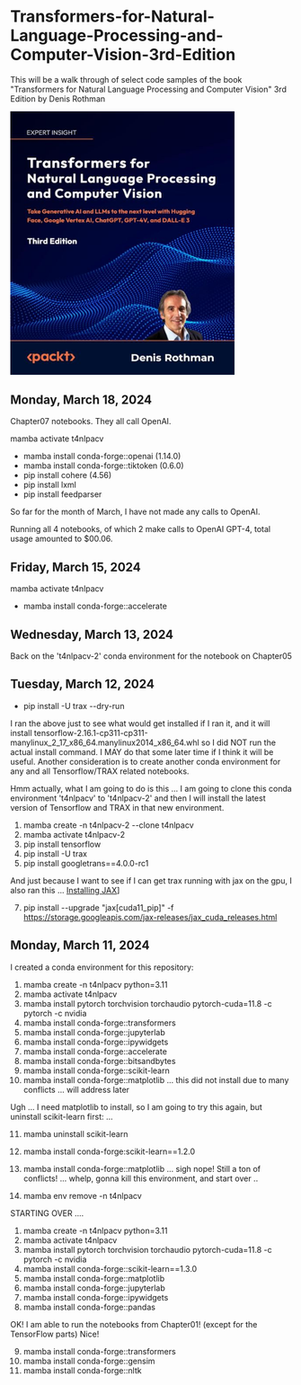 # Transformers-for-Natural-Language-Processing-and-Computer-Vision-3rd-Edition

This will be a walk through of select code samples of the book "Transformers for Natural Language Processing and Computer Vision" 3rd Edition by Denis Rothman

<img src="Transformers_3rd_Edition.jpg?raw=tru" alt="drawing" width="400"/>

## Monday, March 18, 2024

Chapter07 notebooks. They all call OpenAI.

mamba activate t4nlpacv

* mamba install conda-forge::openai (1.14.0)
* mamba install conda-forge::tiktoken (0.6.0)
* pip install cohere (4.56)
* pip install lxml
* pip install feedparser

So far for the month of March, I have not made any calls to OpenAI.

Running all 4 notebooks, of which 2 make calls to OpenAI GPT-4, total usage amounted to $00.06. 

## Friday, March 15, 2024

mamba activate t4nlpacv

* mamba install conda-forge::accelerate

## Wednesday, March 13, 2024

Back on the 't4nlpacv-2' conda environment for the notebook on Chapter05

## Tuesday, March 12, 2024

* pip install -U trax --dry-run

I ran the above just to see what would get installed if I ran it, and it will install tensorflow-2.16.1-cp311-cp311-manylinux_2_17_x86_64.manylinux2014_x86_64.whl so I did NOT run the actual install command. I MAY do that some later time if I think it will be useful. Another consideration is to create another conda environment for any and all Tensorflow/TRAX related notebooks. 

Hmm actually, what I am going to do is this ... I am going to clone this conda environment 't4nlpacv' to 't4nlpacv-2' and then I will install the latest version of Tensorflow and TRAX in that new environment.

 1) mamba create -n t4nlpacv-2 --clone t4nlpacv
 2) mamba activate t4nlpacv-2
 3) pip install tensorflow
 4) pip install -U trax
 5) pip install googletrans==4.0.0-rc1 

And just because I want to see if I can get trax running with jax on the gpu, I also ran this ... [Installing JAX](https://jax.readthedocs.io/en/latest/installation.html)]

 7) pip install --upgrade "jax[cuda11_pip]" -f https://storage.googleapis.com/jax-releases/jax_cuda_releases.html

## Monday, March 11, 2024

I created a conda environment for this repository:

 1) mamba create -n t4nlpacv python=3.11
 2) mamba activate t4nlpacv
 3) mamba install pytorch torchvision torchaudio pytorch-cuda=11.8 -c pytorch -c nvidia
 4) mamba install conda-forge::transformers
 5) mamba install conda-forge::jupyterlab
 6) mamba install conda-forge::ipywidgets
 7) mamba install conda-forge::accelerate
 8) mamba install conda-forge::bitsandbytes
 9) mamba install conda-forge::scikit-learn
10) mamba install conda-forge::matplotlib ... this did not install due to many conflicts ... will address later

Ugh ... I need matplotlib to install, so I am going to try this again, but uninstall scikit-learn first: ...

11) mamba uninstall scikit-learn
12) mamba install conda-forge:scikit-learn==1.2.0
13) mamba install conda-forge::matplotlib ... sigh nope! Still a ton of conflicts! ... whelp, gonna kill this environment, and start over ..

14) mamba env remove -n t4nlpacv

STARTING OVER ....

  1) mamba create -n t4nlpacv python=3.11
  2) mamba activate t4nlpacv
  3) mamba install pytorch torchvision torchaudio pytorch-cuda=11.8 -c pytorch -c nvidia
  4) mamba install conda-forge::scikit-learn==1.3.0
  5) mamba install conda-forge::matplotlib
  6) mamba install conda-forge::jupyterlab
  7) mamba install conda-forge::ipywidgets
  8) mamba install conda-forge::pandas

 OK! I am able to run the notebooks from Chapter01! (except for the TensorFlow parts) Nice!

  9) mamba install conda-forge::transformers
 10) mamba install conda-forge::gensim
 11) mamba install conda-forge::nltk

